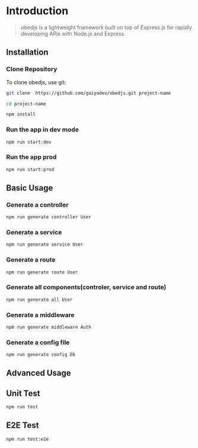# Introduction

> obedjs is a lightweight framework built on top of Express.js for rapidly developing APIs with Node.js and Express.

## Installation

### Clone Repository

To clone obedjs, use git:

```bash
git clone  https://github.com/gaiyadev/obedjs.git project-name

```

```bash
cd project-name

```

```bash
npm install

```

### Run the app in dev mode

```bash
npm run start:dev

```

### Run the app prod

```bash
npm run start:prod

```

## Basic Usage

### Generate a controller

```bash
npm run generate controller User

```

### Generate a service

```bash
npm run generate service User

```

### Generate a route

```bash
npm run generate route User

```

### Generate all components(controler, service and route)

```bash
npm run generate all User

```

### Generate a middleware

```bash
npm run generate middleware Auth

```

### Generate a config file

```bash
npm run generate config Db

```
## Advanced Usage

## Unit Test
```bash
npm run test

```

## E2E Test
```bash
npm run test:e2e

```
